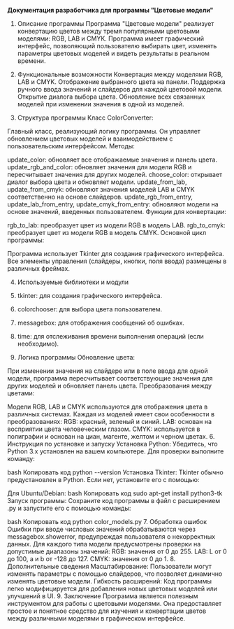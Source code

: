 **Документация разработчика для программы "Цветовые модели"**
1. Описание программы
Программа "Цветовые модели" реализует конвертацию цветов между тремя популярными цветовыми моделями: RGB, LAB и CMYK. Программа имеет графический интерфейс, позволяющий пользователю выбирать цвет, изменять параметры цветовых моделей и видеть результаты в реальном времени.

2. Функциональные возможности
Конвертация между моделями RGB, LAB и CMYK.
Отображение выбранного цвета на панели.
Поддержка ручного ввода значений и слайдеров для каждой цветовой модели.
Открытие диалога выбора цвета.
Обновление всех связанных моделей при изменении значения в одной из моделей.
3. Структура программы
Класс ColorConverter:

Главный класс, реализующий логику программы. Он управляет обновлением цветовых моделей и взаимодействием с пользовательским интерфейсом.
Методы:

update_color: обновляет все отображаемые значения и панель цвета.
update_rgb_and_color: обновляет значения для модели RGB и пересчитывает значения для других моделей.
choose_color: открывает диалог выбора цвета и обновляет модели.
update_from_lab, update_from_cmyk: обновляют значения моделей LAB и CMYK соответственно на основе слайдеров.
update_rgb_from_entry, update_lab_from_entry, update_cmyk_from_entry: обновляют модели на основе значений, введенных пользователем.
Функции для конвертации:

rgb_to_lab: преобразует цвет из модели RGB в модель LAB.
rgb_to_cmyk: преобразует цвет из модели RGB в модель CMYK.
Основной цикл программы:

Программа использует Tkinter для создания графического интерфейса. Все элементы управления (слайдеры, кнопки, поля ввода) размещены в различных фреймах.

4. Используемые библиотеки и модули
 1. tkinter: для создания графического интерфейса.
 2. colorchooser: для выбора цвета пользователем.
 3. messagebox: для отображения сообщений об ошибках.
 4. time: для отслеживания времени выполнения операций (если необходимо).

6. Логика программы
Обновление цвета:

При изменении значения на слайдере или в поле ввода для одной модели, программа пересчитывает соответствующие значения для других моделей и обновляет панель цвета.
Преобразования между цветами:

Модели RGB, LAB и CMYK используются для отображения цвета в различных системах. Каждая из моделей имеет свои особенности в преобразованиях:
RGB: красный, зеленый и синий.
LAB: основан на восприятии цвета человеческим глазом.
CMYK: используется в полиграфии и основан на циан, магенте, желтом и черном цветах.
6. Инструкция по установке и запуску
Установка Python: Убедитесь, что Python 3.x установлен на вашем компьютере. Для проверки выполните команду:

bash
Копировать код
python --version
Установка Tkinter: Tkinter обычно предустановлен в Python. Если нет, установите его с помощью:

Для Ubuntu/Debian:
bash
Копировать код
sudo apt-get install python3-tk
Запуск программы: Сохраните код программы в файл с расширением .py и запустите его с помощью команды:

bash
Копировать код
python color_models.py
7. Обработка ошибок
Ошибки при вводе числовых значений обрабатываются через messagebox.showerror, предупреждая пользователя о некорректных данных.
Для каждого типа модели предусмотрены проверки на допустимые диапазоны значений:
RGB: значения от 0 до 255.
LAB: L от 0 до 100, a и b от -128 до 127.
CMYK: значения от 0 до 1.
8. Дополнительные сведения
Масштабирование: Пользователи могут изменять параметры с помощью слайдеров, что позволяет динамично изменять цветовые модели.
Гибкость расширений: Код программы легко модифицируется для добавления новых цветовых моделей или улучшений в UI.
9. Заключение
Программа является полезным инструментом для работы с цветовыми моделями. Она предоставляет простое и понятное средство для изучения и конвертации цветов между различными моделями в графическом интерфейсе.
